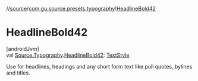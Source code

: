 //[source](../../index.md)/[com.gu.source.presets.typography](index.md)/[HeadlineBold42](-headline-bold42.md)

# HeadlineBold42

[androidJvm]\
val [Source.Typography](../com.gu.source/-source/-typography/index.md).[HeadlineBold42](-headline-bold42.md): [TextStyle](https://developer.android.com/reference/kotlin/androidx/compose/ui/text/TextStyle.html)

Use for headlines, headings and any short form text like pull quotes, bylines and titles.
